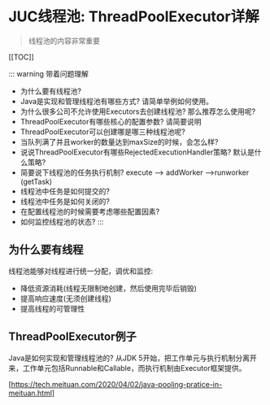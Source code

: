 # JUC线程池: ThreadPoolExecutor详解

>线程池的内容非常重要

[[TOC]]

::: warning 带着问题理解
- 为什么要有线程池? 
- Java是实现和管理线程池有哪些方式?  请简单举例如何使用。 
- 为什么很多公司不允许使用Executors去创建线程池? 那么推荐怎么使用呢? 
- ThreadPoolExecutor有哪些核心的配置参数? 请简要说明 
- ThreadPoolExecutor可以创建哪是哪三种线程池呢? 
- 当队列满了并且worker的数量达到maxSize的时候，会怎么样?
 - 说说ThreadPoolExecutor有哪些RejectedExecutionHandler策略? 默认是什么策略? 
 - 简要说下线程池的任务执行机制? execute –> addWorker –>runworker (getTask) 
 - 线程池中任务是如何提交的? 
 - 线程池中任务是如何关闭的? 
 - 在配置线程池的时候需要考虑哪些配置因素? 
 - 如何监控线程池的状态? 
:::

## 为什么要有线程

线程池能够对线程进行统一分配，调优和监控:

- 降低资源消耗(线程无限制地创建，然后使用完毕后销毁)
- 提高响应速度(无须创建线程)
- 提高线程的可管理性

## ThreadPoolExecutor例子

Java是如何实现和管理线程池的? 从JDK 5开始，把工作单元与执行机制分离开来，工作单元包括Runnable和Callable，而执行机制由Executor框架提供。

[https://tech.meituan.com/2020/04/02/java-pooling-pratice-in-meituan.html]



